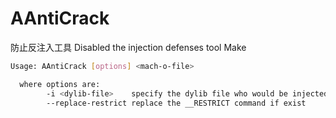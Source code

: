 # AAntiCrack
防止反注入工具
Disabled the injection defenses tool
Make 
``` sh
Usage: AAntiCrack [options] <mach-o-file>

  where options are:
        -i <dylib-file>    specify the dylib file who would be injected to mach-o file
        --replace-restrict replace the __RESTRICT command if exist
```
